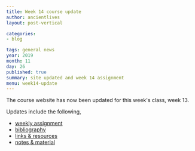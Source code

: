 ```yaml
---
title: Week 14 course update
author: ancientlives
layout: post-vertical

categories:
- blog

tags: general news
year: 2019
month: 11
day: 26
published: true
summary: site updated and week 14 assignment
menu: week14-update
---
```


The course website has now been updated for this week's class, week 13.

Updates include the following,

* [weekly assignment](/weekly_assignment)
* [bibliography](/bibliography)
* [links & resources](/links)
* [notes & material](/notes)
